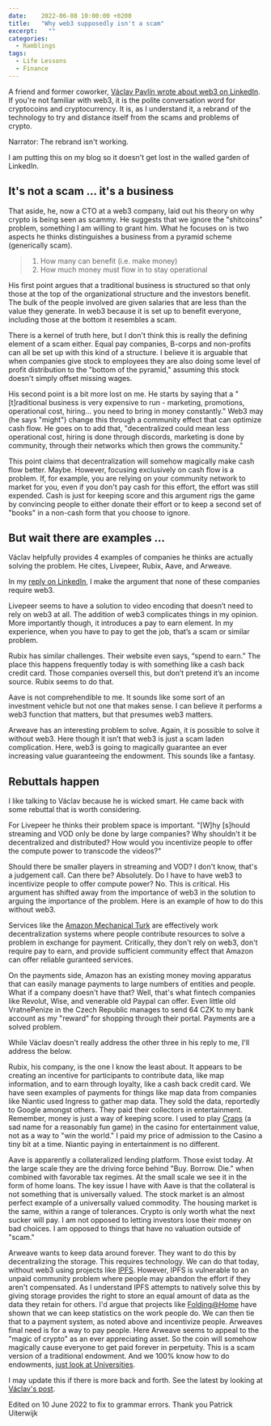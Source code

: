 ```yaml
---
date:    2022-06-08 10:00:00 +0200
title:   "Why web3 supposedly isn't a scam"
excerpt:   ""
categories:
  - Ramblings
tags:
  - Life Lessons
  - Finance
---
```


A friend and former coworker, [Václav Pavlín wrote about web3 on LinkedIn](https://www.linkedin.com/posts/vpavlin_web3-pyramid-ponzi-activity-6939829154573910016-d97I?utm_source=linkedin_share&utm_medium=member_desktop_web).  If you're not familiar with web3, it is the polite conversation word for cryptocoins and cryptocurrency.  It is, as I understand it, a rebrand of the technology to try and distance itself from the scams and problems of crypto.

Narrator: The rebrand isn't working.

I am putting this on my blog so it doesn't get lost in the walled garden of LinkedIn.

## It's not a scam ... it's a business

That aside, he, now a CTO at a web3 company, laid out his theory on why crypto is being seen as scammy.  He suggests that we ignore the "shitcoins" problem, something I am willing to grant him.  What he focuses on is two aspects he thinks distinguishes a business from a pyramid scheme (generically scam).

>1. How many can benefit (i.e. make money)  
>2. How much money must flow in to stay operational

His first point argues that a traditional business is structured so that only those at the top of the organizational structure and the investors benefit.  The bulk of the people involved are given salaries that are less than the value they generate.  In web3 because it is set up to benefit everyone, including those at the bottom it resembles a scam.

There is a kernel of truth here, but I don't think this is really the defining element of a scam either.  Equal pay companies, B-corps and non-profits can all be set up with this kind of a structure.  I believe it is arguable that when companies give stock to employees they are also doing some level of profit distribution to the "bottom of the pyramid," assuming this stock doesn't simply offset missing wages.

His second point is a bit more lost on me.  He starts by saying that a "\[t]raditional business is very expensive to run - marketing, promotions, operational cost, hiring... you need to bring in money constantly."  Web3 may (he says "might") change this through a community effect that can optimize cash flow.  He goes on to add that, "decentralized could mean less operational cost, hiring is done through discords, marketing is done by community, through their networks which then grows the community."

This point claims that decentralization will somehow magically make cash flow better.  Maybe.  However, focusing exclusively on cash flow is a problem.  If, for example, you are relying on your community network to market for you, even if you don't pay cash for this effort, the effort was still expended.  Cash is just for keeping score and this argument rigs the game by convincing people to either donate their effort or to keep a second set of "books" in a non-cash form that you choose to ignore.

## But wait there are examples ...

Václav helpfully provides 4 examples of companies he thinks are actually solving the problem.  He cites, Livepeer, Rubix, Aave, and Arweave.

In my [reply on LinkedIn](https://www.linkedin.com/feed/update/urn:li:activity:6939829154573910016?commentUrn=urn%3Ali%3Acomment%3A%28activity%3A6939829154573910016%2C6940009758473015296%29), I make the argument that none of these companies require web3.

Livepeer seems to have a solution to video encoding that doesn’t need to rely on web3 at all. The addition of web3 complicates things in my opinion. More importantly though, it introduces a pay to earn element. In my experience, when you have to pay to get the job, that’s a scam or similar problem.   

Rubix has similar challenges. Their website even says, “spend to earn.” The place this happens frequently today is with something like a cash back credit card. Those companies oversell this, but don’t pretend it’s an income source. Rubix seems to do that.  

Aave is not comprehendible to me. It sounds like some sort of an investment vehicle but not one that makes sense. I can believe it performs a web3 function that matters, but that presumes web3 matters.   

Arweave has an interesting problem to solve. Again, it is possible to solve it without web3. Here though it isn’t that web3 is just a scam laden complication. Here, web3 is going to magically guarantee an ever increasing value guaranteeing the endowment. This sounds like a fantasy.

## Rebuttals happen

I like talking to Václav because he is wicked smart.  He came back with some rebuttal that is worth considering.

For Livepeer he thinks their problem space is important.  "\[W]hy \[s]hould streaming and VOD only be done by large companies? Why shouldn't it be decentralized and distributed? How would you incentivize people to offer the compute power to transcode the videos?"

Should there be smaller players in streaming and VOD? I don't know, that's a judgement call.  Can there be? Absolutely.  Do I have to have web3 to incentivize people to offer compute power? No.  This is critical.  His argument has shifted away from the importance of web3 in the solution to arguing the importance of the problem.  Here is an example of how to do this without web3.

Services like the [Amazon Mechanical Turk](https://www.mturk.com) are effectively work decentralization systems where people contribute resources to solve a problem in exchange for payment.  Critically, they don't rely on web3, don't require pay to earn, and provide sufficient community effect that Amazon can offer reliable guranteed services.

On the payments side, Amazon has an existing money moving apparatus that can easily manage payments to large numbers of entities and people.  What if a company doesn't have that?  Well, that's what fintech companies like Revolut, Wise, and venerable old Paypal can offer.  Even little old VratnePenize in the Czech Republic manages to send 64 CZK to my bank account as my "reward" for shopping through their portal.  Payments are a solved problem.

While Václav doesn't really address the other three in his reply to me, I'll address the below.

Rubix, his company, is the one I know the least about.  It appears to be creating an incentive for participants to contribute data, like map information, and to earn through loyalty, like a cash back credit card.  We have seen examples of payments for things like map data from companies like Niantic used Ingress to gather map data.  They sold the data, reportedly to Google amongst others.  They paid their collectors in entertainment.  Remember, money is just a way of keeping score.  I used to play [Craps](https://en.wikipedia.org/wiki/Craps) (a sad name for a reasonably fun game) in the casino for entertainment value, not as a way to "win the world."  I paid my price of admission to the Casino a tiny bit at a time.  Niantic paying in entertainment is no different.

Aave is apparently a collateralized lending platform.  Those exist today.  At the large scale they are the driving force behind "Buy. Borrow. Die." when combined with favorable tax regimes.  At the small scale we see it in the form of home loans.  The key issue I have with Aave is that the collateral is not something that is universally valued.  The stock market is an almost perfect example of a universally valued commodity.  The housing market is the same, within a range of tolerances.  Crypto is only worth what the next sucker will pay.  I am not opposed to letting investors lose their money on bad choices.  I am opposed to things that have no valuation outside of "scam."

Arweave wants to keep data around forever.  They want to do this by decentralizing the storage.  This requires technology.  We can do that today, without web3 using projects like [IPFS](https://ipfs.io/). However, IPFS is vulnerable to an unpaid community problem where people may abandon the effort if they aren't compensated.  As I understand IPFS attempts to natively solve this by giving storage provides the right to store an equal amount of data as the data they retain for others.  I'd argue that projects like [Folding@Home](https://stats.foldingathome.org/team) have shown that we can keep statistics on the work people do.  We can then tie that to a payment system, as noted above and incentivize people.  Arweaves final need is for a way to pay people.  Here Arweave seems to appeal to the "magic of crypto" as an ever appreciating asset.  So the coin will somehow magically cause everyone to get paid forever in perpetuity.  This is a scam version of a traditional endowment.  And we 100% know how to do endowments, [just look at Universities](https://www.usnews.com/education/best-colleges/the-short-list-college/articles/10-universities-with-the-biggest-endowments).

I may update this if there is more back and forth.  See the latest by looking at [Václav's post](https://www.linkedin.com/posts/vpavlin_web3-pyramid-ponzi-activity-6939829154573910016-d97I?utm_source=linkedin_share&utm_medium=member_desktop_web).

Edited on 10 June 2022 to fix to grammar errors.  Thank you Patrick Uiterwijk